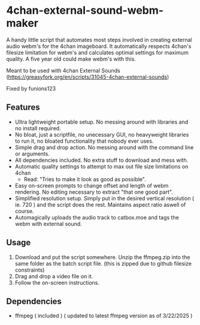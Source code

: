 4chan-external-sound-webm-maker
================
A handy little script that automates most steps involved in creating external audio webm's for the 4chan imageboard. It automatically respects 4chan's filesize limitation for webm's and calculates optimal settings for maximum quality. A five year old could make webm's with this.

Meant to be used with 4chan External Sounds (https://greasyfork.org/en/scripts/31045-4chan-external-sounds)

Fixed by funions123

Features
--------
- Ultra lightweight portable setup. No messing around with libraries and no install required.
- No bloat, just a scriptfile, no unecessary GUI, no heavyweight libraries to run it, no bloated functionality that nobody ever uses.
- Simple drag and drop action. No messing around with the command line or arguments.
- All dependencies included. No extra stuff to download and mess with.
- Automatic quality settings to attempt to max out file size limitations on 4chan
  - Read: "Tries to make it look as good as possible".
- Easy on-screen prompts to change offset and length of webm rendering. No editing necessary to extract "that one good part".
- Simplified resolution setup. Simply put in the desired vertical resolution ( ie. 720 ) and the script does the rest. Maintains aspect ratio aswell of course.
- Automagically uploads the audio track to catbox.moe and tags the webm with external sound.

Usage
-----
1. Download and put the script somewhere. Unzip the ffmpeg.zip into the same folder as the batch script file. (this is zipped due to github filesize constraints)
2. Drag and drop a video file on it.
3. Follow the on-screen instructions.

Dependencies
------------
- ffmpeg ( included ) ( updated to latest ffmpeg version as of 3/22/2025 )
